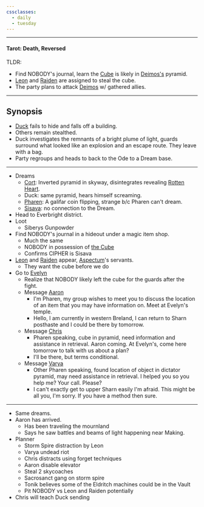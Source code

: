 ```yaml
---
cssclasses:
  - daily
  - tuesday
---
```

***
#### Tarot: Death, Reversed

TLDR:
* Find NOBODY's journal, learn the [Cube](../../Elements-of-the-Prophecy/7-The-Cube.md) is likely in [Deimos's](../../../-Sacrosanct/Characters/Daren.md) pyramid.
* [Leon](../../Characters/Leon.md) and [Raiden](../../Characters/Raiden.md) are assigned to steal the cube.
* The party plans to attack [Deimos](../../../-Sacrosanct/Characters/Daren.md) w/ gathered allies.
***
## Synopsis
- [Duck](../../Characters/-Player/Duck.md) fails to hide and falls off a building.
- Others remain stealthed.
- Duck investigates the remnants of a bright plume of light, guards surround what looked like an explosion and an escape route. They leave with a bag.
- Party regroups and heads to back to the Ode to a Dream base.
***
- Dreams
	- [Cort](../../Characters/-Player/Cort.md): Inverted pyramid in skyway, disintegrates revealing [Rotten Heart](../../Elements-of-the-Prophecy/1-The-Corruption.md).
	- Duck: same pyramid, hears himself screaming.
	- [Pharen](../../Characters/-Player/Pharen.md): A galifar coin flipping, strange b/c Pharen can't dream.
	- [Sisava](../../Characters/-Player/Sisava.md): no connection to the Dream.
- Head to Everbright district.
- Loot
	- Siberys Gunpowder
- Find NOBODY's journal in a hideout under a magic item shop.
	- Much the same
	- NOBODY in possession of [the Cube](../../Elements-of-the-Prophecy/7-The-Cube.md)
	- Confirms CIPHER is Sisava
- [Leon](../../Characters/Leon.md) and [Raiden](../../Characters/Raiden.md) appear, [Aspectum](../../Characters/Aspectum.md)'s servants.
	- They want the cube before we do
- Go to [Evelyn](../../../-Sacrosanct/Characters/Evelyn.md)
	- Realize that NOBODY likely left the cube for the guards after the fight.
	- Message [Aaron](../../../-Sacrosanct/Characters/Aaron.md)
		- I'm Pharen, my group wishes to meet you to discuss the location of an item that you may have information on. Meet at Evelyn's temple.
		- Hello, I am currently in western Breland, I can return to Sharn posthaste and I could be there by tomorrow.
	- Message [Chris](../../../-Sacrosanct/Characters/Chris.md)
		- Pharen speaking, cube in pyramid, need information and assistance in retrieval. Aaron coming. At Evelyn's, come here tomorrow to talk with us about a plan?
		- I'll be there, but terms conditional.
	- Message [Varya](../../Characters/-Pharen-Family/Varya.md)
		- Other Pharen speaking, found location of object in dictator pyramid, may need assistance in retrieval. I helped you so you help me? Your call. Please?
		- I can't exactly get to upper Sharn easily I'm afraid. This might be all you, I'm sorry. If you have a method then sure.
***
- Same dreams.
- Aaron has arrived.
	- Has been traveling the mournland
	- Says he saw battles and beams of light happening near Making.
- Planner
	- Storm Spire distraction by Leon
	- Varya undead riot
	- Chris distracts using forget techniques
	- Aaron disable elevator
	- Steal 2 skycoaches
	- Sacrosanct gang on storm spire
	- Tonik believes some of the Eldritch machines could be in the Vault
	- Pit NOBODY vs Leon and Raiden potentially
- Chris will teach Duck sending